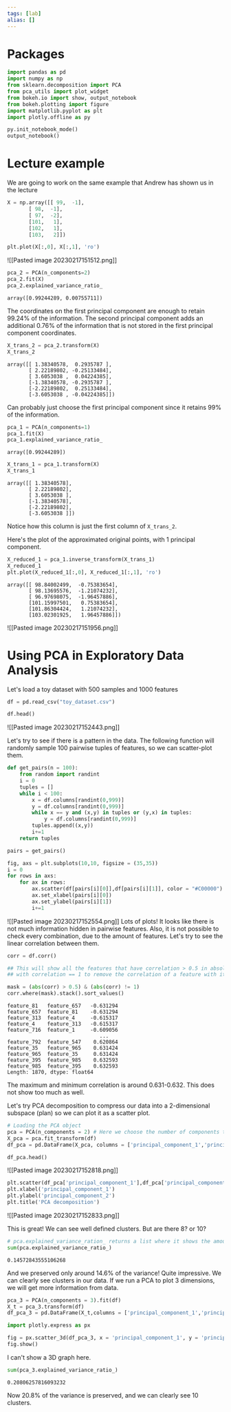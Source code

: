 ```yaml
---
tags: [lab]
alias: []
---
```

# Packages
```python
import pandas as pd
import numpy as np
from sklearn.decomposition import PCA
from pca_utils import plot_widget
from bokeh.io import show, output_notebook
from bokeh.plotting import figure
import matplotlib.pyplot as plt
import plotly.offline as py
```

```python
py.init_notebook_mode()
output_notebook()
```

# Lecture example
We are going to work on the same example that Andrew has shown us in the lecture
```python
X = np.array([[ 99,  -1],
       [ 98,  -1],
       [ 97,  -2],
       [101,   1],
       [102,   1],
       [103,   2]])
```

```python
plt.plot(X[:,0], X[:,1], 'ro')
```
![[Pasted image 20230217151512.png]]

```python
pca_2 = PCA(n_components=2)
pca_2.fit(X)
pca_2.explained_variance_ratio_
```
```
array([0.99244289, 0.00755711])
```

The coordinates on the first principal component are enough to retain 99.24% of the information. The second principal component adds an additional 0.76% of the information that is not stored in the first principal component coordinates.

```python
X_trans_2 = pca_2.transform(X)
X_trans_2
```
```
array([[ 1.38340578,  0.2935787 ],
       [ 2.22189802, -0.25133484],
       [ 3.6053038 ,  0.04224385],
       [-1.38340578, -0.2935787 ],
       [-2.22189802,  0.25133484],
       [-3.6053038 , -0.04224385]])
```

Can probably just choose the first principal component since it retains 99% of the information.
```python
pca_1 = PCA(n_components=1)
pca_1.fit(X)
pca_1.explained_variance_ratio_
```
```
array([0.99244289])
```
```python
X_trans_1 = pca_1.transform(X)
X_trans_1
```
```
array([[ 1.38340578],
       [ 2.22189802],
       [ 3.6053038 ],
       [-1.38340578],
       [-2.22189802],
       [-3.6053038 ]])
```
Notice how this column is just the first column of `X_trans_2`.

Here's the plot of the approximated original points, with 1 principal component.
```python
X_reduced_1 = pca_1.inverse_transform(X_trans_1)
X_reduced_1
plt.plot(X_reduced_1[:,0], X_reduced_1[:,1], 'ro')
```
```
array([[ 98.84002499,  -0.75383654],
       [ 98.13695576,  -1.21074232],
       [ 96.97698075,  -1.96457886],
       [101.15997501,   0.75383654],
       [101.86304424,   1.21074232],
       [103.02301925,   1.96457886]])
```
![[Pasted image 20230217151956.png]]

# Using PCA in Exploratory Data Analysis
Let's load a toy dataset with 500 samples and 1000 features
```python
df = pd.read_csv("toy_dataset.csv")
```

```python
df.head()
```
![[Pasted image 20230217152443.png]]

Let's try to see if there is a pattern in the data. The following function will randomly sample 100 pairwise tuples of features, so we can scatter-plot them.
```python
def get_pairs(n = 100):
    from random import randint
    i = 0
    tuples = []
    while i < 100:
        x = df.columns[randint(0,999)]
        y = df.columns[randint(0,999)]
        while x == y and (x,y) in tuples or (y,x) in tuples:
            y = df.columns[randint(0,999)]
        tuples.append((x,y))
        i+=1
    return tuples
```

```python
pairs = get_pairs()
```

```python
fig, axs = plt.subplots(10,10, figsize = (35,35))
i = 0
for rows in axs:
    for ax in rows:
        ax.scatter(df[pairs[i][0]],df[pairs[i][1]], color = "#C00000")
        ax.set_xlabel(pairs[i][0])
        ax.set_ylabel(pairs[i][1])
        i+=1
```
![[Pasted image 20230217152554.png]]
Lots of plots!
It looks like there is not much information hidden in pairwise features. Also, it is not possible to check every combination, due to the amount of features. Let's try to see the linear correlation between them.

```python
corr = df.corr()

## This will show all the features that have correlation > 0.5 in absolute value. We remove the features 
## with correlation == 1 to remove the correlation of a feature with itself

mask = (abs(corr) > 0.5) & (abs(corr) != 1)
corr.where(mask).stack().sort_values()
```
```
feature_81   feature_657   -0.631294
feature_657  feature_81    -0.631294
feature_313  feature_4     -0.615317
feature_4    feature_313   -0.615317
feature_716  feature_1     -0.609056
                              ...   
feature_792  feature_547    0.620864
feature_35   feature_965    0.631424
feature_965  feature_35     0.631424
feature_395  feature_985    0.632593
feature_985  feature_395    0.632593
Length: 1870, dtype: float64
```
The maximum and minimum correlation is around 0.631-0.632. This does not show too much as well.

Let's try PCA decomposition to compress our data into a 2-dimensional subspace (plan) so we can plot it as a scatter plot.
```python
# Loading the PCA object
pca = PCA(n_components = 2) # Here we choose the number of components that we will keep.
X_pca = pca.fit_transform(df)
df_pca = pd.DataFrame(X_pca, columns = ['principal_component_1','principal_component_2'])

df_pca.head()
```
![[Pasted image 20230217152818.png]]
```python
plt.scatter(df_pca['principal_component_1'],df_pca['principal_component_2'], color = "#C00000")
plt.xlabel('principal_component_1')
plt.ylabel('principal_component_2')
plt.title('PCA decomposition')
```
![[Pasted image 20230217152833.png]]

This is great! We can see well defined clusters. But are there 8? or 10?
```python
# pca.explained_variance_ration_ returns a list where it shows the amount of variance explained by each principal component.
sum(pca.explained_variance_ratio_)
```
```
0.14572843555106268
```
And we preserved only around 14.6% of the variance! Quite impressive. We can clearly see clusters in our data.
If we run a PCA to plot 3 dimensions, we will get more information from data.

```python
pca_3 = PCA(n_components = 3).fit(df)
X_t = pca_3.transform(df)
df_pca_3 = pd.DataFrame(X_t,columns = ['principal_component_1','principal_component_2','principal_component_3'])

import plotly.express as px

fig = px.scatter_3d(df_pca_3, x = 'principal_component_1', y = 'principal_component_2', z = 'principal_component_3').update_traces(marker = dict(color = "#C00000"))
fig.show()
```
I can't show a 3D graph here. 

```python
sum(pca_3.explained_variance_ratio_)
```
```
0.20806257816093232
```

Now 20.8% of the variance is preserved, and we can clearly see 10 clusters.